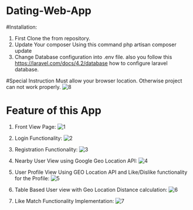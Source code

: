 # Dating-Web-App
#Installation:
  1. First Clone the from repository.
  2. Update Your composer Using this command
       php artisan composer update
  3. Change Database configuration into .env file. also you follow this https://laravel.com/docs/4.2/database how to configure laravel database.
  
#Special Instruction 
Must allow your browser location. Otherwise project can not work properly.
![8](https://user-images.githubusercontent.com/36231104/90963076-c35ce200-e4d6-11ea-8b5c-b21c0fced209.jpg)


# Feature of this App
1. Front View Page:
![1](https://user-images.githubusercontent.com/36231104/90962854-fa31f880-e4d4-11ea-90bc-83120851bbe9.jpg)


2. Login Functionality:
![2](https://user-images.githubusercontent.com/36231104/90962902-6d3b6f00-e4d5-11ea-90b5-cb4a4e44cae6.jpg)


3. Registration Functionality:
![3](https://user-images.githubusercontent.com/36231104/90962918-847a5c80-e4d5-11ea-94d4-d370e51c38f4.jpg)


4. Nearby User View using Google Geo Location API:
![4](https://user-images.githubusercontent.com/36231104/90962948-b7bceb80-e4d5-11ea-88b5-2ab6a415a0c1.jpg)



5. User Profile View Using GEO Location API and Like/Dislike functionality for the Profile:
![5](https://user-images.githubusercontent.com/36231104/90962967-ef2b9800-e4d5-11ea-8d46-b0b004bc9381.jpg)



6. Table Based User view with Geo Location Distance calculation:
![6](https://user-images.githubusercontent.com/36231104/90963001-2e59e900-e4d6-11ea-8784-6ad6a92e5a88.jpg)



7. Like Match Functionality Implementation:
![7](https://user-images.githubusercontent.com/36231104/90963025-5c3f2d80-e4d6-11ea-8165-bcd59c10c0dd.jpg)

